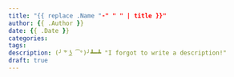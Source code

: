 ```yaml
---
title: "{{ replace .Name "-" " " | title }}"
author: {{ .Author }}
date: {{ .Date }}
categories:
tags:
description: (╯ ͠° ͟ʖ ͡°)╯┻━┻ "I forgot to write a description!"
draft: true
---
```



